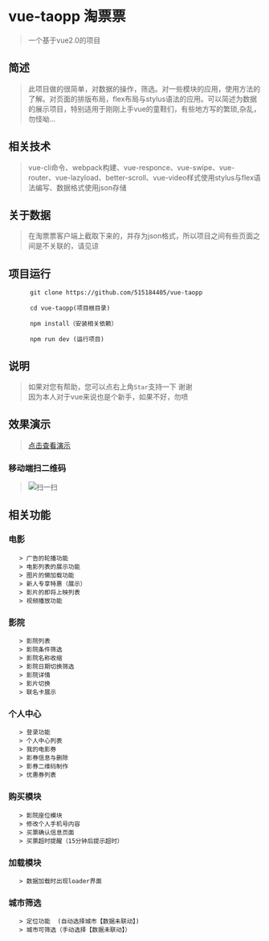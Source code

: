 # vue-taopp 淘票票

>一个基于vue2.0的项目

## 简述
>此项目做的很简单，对数据的操作，筛选。对一些模块的应用，使用方法的了解。对页面的排版布局，flex布局与stylus语法的应用。可以简述为数据的展示项目，特别适用于刚刚上手vue的童鞋们，有些地方写的繁琐,杂乱，勿怪呦...

## 相关技术
>vue-cli命令、webpack构建、vue-responce、vue-swipe、vue-router、vue-lazyload、better-scroll、vue-video样式使用stylus与flex语法编写、数据格式使用json存储

## 关于数据
>在淘票票客户端上截取下来的，并存为json格式，所以项目之间有些页面之间是不关联的，请见谅

## 项目运行
 
          git clone https://github.com/515184405/vue-taopp

          cd vue-taopp(项目根目录)

          npm install（安装相关依赖）

          npm run dev (运行项目)
      
## 说明
>如果对您有帮助，您可以点右上角`Star`支持一下 谢谢</br>
>因为本人对于vue来说也是个新手，如果不好，勿喷

## 效果演示
>[点击查看演示](http://taopp.035k.com)

### 移动端扫二维码
>![扫一扫](http://taopp.035k.com/taopp.png)

## 相关功能

 ### 电影
       > 广告的轮播功能       
       > 电影列表的展示功能    
       > 图片的懒加载功能     
       > 新人专享特惠（展示）  
       > 影片的即将上映列表 
       > 视频播放功能 
 ### 影院
       > 影院列表             
       > 影院条件筛选         
       > 影院名称收缩         
       > 影院日期切换筛选     
       > 影院详情            
       > 影片切换          
       > 联名卡展示         
 ### 个人中心
       > 登录功能         
       > 个人中心列表      
       > 我的电影券        
       > 影券信息与删除    
       > 影券二维码制作    
       > 优惠券列表      
 ### 购买模块
       > 影院座位模块
       > 修改个人手机号内容
       > 买票确认信息页面
       > 买票超时提醒（15分钟后提示超时）
 ### 加载模块
       > 数据加载时出现loader界面
 ### 城市筛选
       > 定位功能  (自动选择城市【数据未联动】)
       > 城市可筛选（手动选择【数据未联动】）
